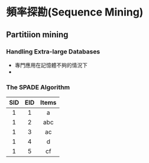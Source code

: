 # 頻率探勘(Sequence Mining)

## Partitiion mining
### Handling Extra-large Databases
* 專門應用在記憶體不夠的情況下
* 

### The SPADE Algorithm

|SID|EID|Items|
|:---:|:---:|:---:|
|1|1|a|
|1|2|abc|
|1|3|ac|
|1|4|d|
|1|5|cf|
